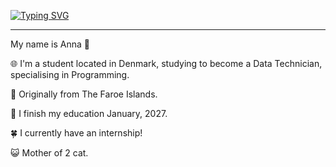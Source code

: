 [![Typing SVG](https://readme-typing-svg.demolab.com?font=Fira+Code&pause=1000&color=D19DF7&width=435&lines=Hello+there+%F0%9F%99%8B%E2%80%8D%E2%99%80%EF%B8%8F)](https://git.io/typing-svg)
<hr>

My name is Anna 🌸


🌐 I'm a student located in Denmark, studying to become a Data Technician, specialising in Programming.

🐑 Originally from The Faroe Islands.

🎉 I finish my education January, 2027. 

🍀 I currently have an internship! 

😺 Mother of 2 cat.


<!--
## ⚡ Technologies

![Pandas](https://img.shields.io/badge/pandas-%23150458.svg?style=for-the-badge&logo=pandas&logoColor=white)
![jQuery](https://img.shields.io/badge/jquery-%230769AD.svg?style=for-the-badge&logo=jquery&logoColor=white)
![C#](https://img.shields.io/badge/c%23-%23239120.svg?style=for-the-badge&logo=csharp&logoColor=white)
![JavaScript](https://img.shields.io/badge/-JavaScript-black?style=flat-square&logo=javascript)
![TypeScript](https://img.shields.io/badge/-TypeScript-007ACC?style=flat-square&logo=typescript)
![HTML5](https://img.shields.io/badge/-HTML5-E34F26?style=flat-square&logo=html5&logoColor=white)
![CSS3](https://img.shields.io/badge/-CSS3-1572B6?style=flat-square&logo=css3)
![Bootstrap](https://img.shields.io/badge/-Bootstrap-563D7C?style=flat-square&logo=bootstrap)
![Python](https://img.shields.io/badge/-Python-black?style=flat-square&logo=Python)
![PostgreSQL](https://img.shields.io/badge/-PostgreSQL-336791?style=flat-square&logo=postgresql)
![MySQL](https://img.shields.io/badge/-MySQL-black?style=flat-square&logo=mysql)
![InfluxDB](https://img.shields.io/badge/InfluxDB-black?style=flat-square&logo=influxdb)

![Swagger](https://img.shields.io/badge/-Swagger-%23Clojure?style=for-the-badge&logo=swagger&logoColor=white)
![Postman](https://img.shields.io/badge/Postman-FF6C37?style=for-the-badge&logo=postman&logoColor=white)
![Jira](https://img.shields.io/badge/jira-%230A0FFF.svg?style=for-the-badge&logo=jira&logoColor=white)

![Trello](https://img.shields.io/badge/Trello-%23026AA7.svg?style=for-the-badge&logo=Trello&logoColor=white)
![Arduino](https://img.shields.io/badge/-Arduino-00979D?style=for-the-badge&logo=Arduino&logoColor=white)
![Docker](https://img.shields.io/badge/-Docker-black?style=flat-square&logo=docker)
![BitBucket](https://img.shields.io/badge/-BitBucket-darkblue?style=flat-square&logo=bitbucket)



**LavenderPixl/lavenderpixl** is a ✨ _special_ ✨ repository because its `README.md` (this file) appears on your GitHub profile.

Here are some ideas to get you started:

- 🔭 I’m currently working on ...
- 🌱 I’m currently learning ...
- 👯 I’m looking to collaborate on ...
- 🤔 I’m looking for help with ...
- 💬 Ask me about ...
- 📫 How to reach me: ...
- 😄 Pronouns: ...
- ⚡ Fun fact: ...
-->
